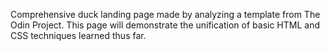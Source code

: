Comprehensive duck landing page made by analyzing a template from The Odin Project. This 
page will demonstrate the unification of basic HTML and CSS techniques learned thus far.